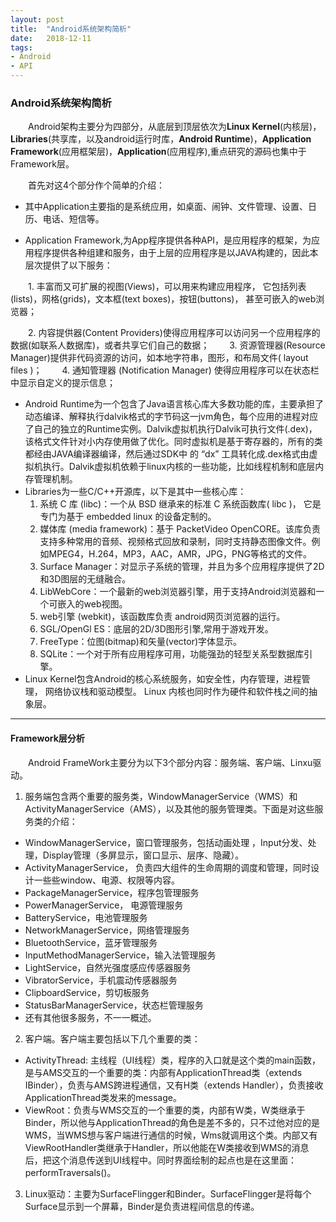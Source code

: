 ```yaml
---
layout: post
title:  "Android系统架构简析"
date:   2018-12-11
tags:
- Android
- API
---
```


### Android系统架构简析  

&emsp;&emsp;Android架构主要分为四部分，从底层到顶层依次为**Linux Kernel**(内核层)，**Libraries**(共享库，以及android运行时库，**Android Runtime**)，**Application Framework**(应用框架层)，**Application**(应用程序),重点研究的源码也集中于Framework层。  

&emsp;&emsp;首先对这4个部分作个简单的介绍：

- 其中Application主要指的是系统应用，如桌面、闹钟、文件管理、设置、日历、电话、短信等。

- Application Framework,为App程序提供各种API，是应用程序的框架，为应用程序提供各种组建和服务，由于上层的应用程序是以JAVA构建的，因此本层次提供了以下服务：  

&emsp;&emsp;1. 丰富而又可扩展的视图(Views)，可以用来构建应用程序， 它包括列表(lists)，网格(grids)，文本框(text boxes)，按钮(buttons)， 甚至可嵌入的web浏览器；

&emsp;&emsp;2. 内容提供器(Content Providers)使得应用程序可以访问另一个应用程序的数据(如联系人数据库)，或者共享它们自己的数据；
&emsp;&emsp;3. 资源管理器(Resource Manager)提供非代码资源的访问，如本地字符串，图形，和布局文件( layout files )；
&emsp;&emsp;4. 通知管理器 (Notification Manager) 使得应用程序可以在状态栏中显示自定义的提示信息；

- Android Runtime为一个包含了Java语言核心库大多数功能的库，主要承担了动态编译、解释执行dalvik格式的字节码这一jvm角色，每个应用的进程对应了自己的独立的Runtime实例。Dalvik虚拟机执行Dalvik可执行文件(.dex)，该格式文件针对小内存使用做了优化。同时虚拟机是基于寄存器的，所有的类都经由JAVA编译器编译，然后通过SDK中 的 “dx” 工具转化成.dex格式由虚拟机执行。Dalvik虚拟机依赖于linux内核的一些功能，比如线程机制和底层内存管理机制。
- Libraries为一些C/C++开源库，以下是其中一些核心库：
  1. 系统 C 库 (libc)：一个从 BSD 继承来的标准 C 系统函数库( libc )， 它是专门为基于 embedded linux 的设备定制的。
  2. 媒体库 (media framework)：基于 PacketVideo OpenCORE。该库负责支持多种常用的音频、视频格式回放和录制，同时支持静态图像文件。例如MPEG4，H.264，MP3，AAC，AMR，JPG，PNG等格式的文件。
  3. Surface Manager：对显示子系统的管理，并且为多个应用程序提供了2D和3D图层的无缝融合。
  4. LibWebCore：一个最新的web浏览器引擎，用于支持Android浏览器和一个可嵌入的web视图。
  5. web引擎  (webkit)，该函数库负责 android网页浏览器的运行。
  6. SGL/OpenGl ES：底层的2D/3D图形引擎,常用于游戏开发。
  7. FreeType：位图(bitmap)和矢量(vector)字体显示。
  8. SQLite：一个对于所有应用程序可用，功能强劲的轻型关系型数据库引擎。  
- Linux Kernel包含Android的核心系统服务，如安全性，内存管理，进程管理， 网络协议栈和驱动模型。 Linux 内核也同时作为硬件和软件栈之间的抽象层。

------

#### Framework层分析

&emsp;&emsp;Android FrameWork主要分为以下3个部分内容：服务端、客户端、Linxu驱动。

1. 服务端包含两个重要的服务类，WindowManagerService（WMS）和ActivityManagerService（AMS），以及其他的服务管理类。下面是对这些服务类的介绍：

- WindowManagerService，窗口管理服务，包括动画处理 ，Input分发、处理，Display管理（多屏显示，窗口显示、层序、隐藏）。
- ActivityManagerService， 负责四大组件的生命周期的调度和管理，同时设计一些些window、电源、权限等内容。
- PackageManagerService，程序包管理服务
- PowerManagerService， 电源管理服务
- BatteryService，电池管理服务
- NetworkManagerService，网络管理服务
- BluetoothService，蓝牙管理服务
- InputMethodManagerService，输入法管理服务
- LightService，自然光强度感应传感器服务
- VibratorService，手机震动传感器服务
- ClipboardService，剪切板服务
- StatusBarManagerService，状态栏管理服务
- 还有其他很多服务，不一一概述。  


2. 客户端。客户端主要包括以下几个重要的类：
- ActivityThread: 主线程（UI线程）类，程序的入口就是这个类的main函数，是与AMS交互的一个重要的类：内部有ApplicationThread类（extends IBinder），负责与AMS跨进程通信，又有H类（extends Handler），负责接收ApplicationThread类发来的message。
- ViewRoot：负责与WMS交互的一个重要的类，内部有W类，W类继承于Binder，所以他与ApplicationThread的角色是差不多的，只不过他对应的是WMS，当WMS想与客户端进行通信的时候，Wms就调用这个类。内部又有ViewRootHandler类继承于Handler，所以他能在W类接收到WMS的消息后，把这个消息传送到UI线程中。同时界面绘制的起点也是在这里面：performTraversals()。  

3. Linux驱动：主要为SurfaceFlingger和Binder。SurfaceFlingger是将每个Surface显示到一个屏幕，Binder是负责进程间信息的传递。


